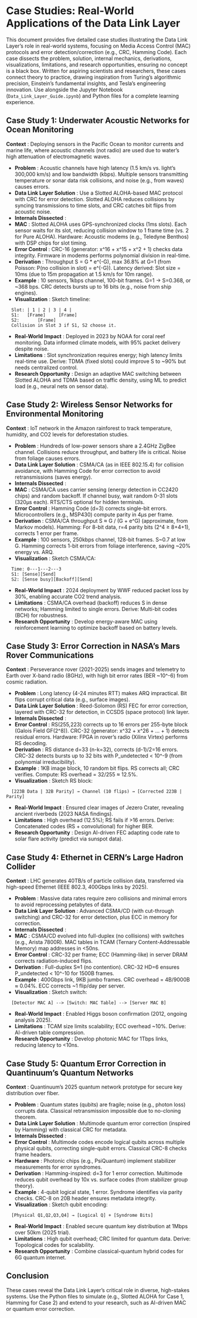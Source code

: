 # Case Studies: Real-World Applications of the Data Link Layer

This document provides five detailed case studies illustrating the Data Link Layer’s role in real-world systems, focusing on Media Access Control (MAC) protocols and error detection/correction (e.g., CRC, Hamming Code). Each case dissects the problem, solution, internal mechanics, derivations, visualizations, limitations, and research opportunities, ensuring no concept is a black box. Written for aspiring scientists and researchers, these cases connect theory to practice, drawing inspiration from Turing’s algorithmic precision, Einstein’s fundamental insights, and Tesla’s engineering innovation. Use alongside the Jupyter Notebook (`Data_Link_Layer_Guide.ipynb`) and Python files for a complete learning experience.

## Case Study 1: Underwater Acoustic Networks for Ocean Monitoring

**Context** : Deploying sensors in the Pacific Ocean to monitor currents and marine life, where acoustic channels (not radio) are used due to water’s high attenuation of electromagnetic waves.

- **Problem** : Acoustic channels have high latency (1.5 km/s vs. light’s 300,000 km/s) and low bandwidth (kbps). Multiple sensors transmitting temperature or sonar data risk collisions, and noise (e.g., from waves) causes errors.
- **Data Link Layer Solution** : Use a Slotted ALOHA-based MAC protocol with CRC for error detection. Slotted ALOHA reduces collisions by syncing transmissions to time slots, and CRC catches bit flips from acoustic noise.
- **Internals Dissected** :
- **MAC** : Slotted ALOHA uses GPS-synchronized clocks (1ms slots). Each sensor waits for its slot, reducing collision window to 1 frame time (vs. 2 for Pure ALOHA). Hardware: Acoustic modems (e.g., Teledyne Benthos) with DSP chips for slot timing.
- **Error Control** : CRC-16 (generator: x^16 + x^15 + x^2 + 1) checks data integrity. Firmware in modems performs polynomial division in real-time.
- **Derivation** : Throughput S = G \* e^(-G), max 36.8% at G=1 (from Poisson: P(no collision in slot) = e^(-G)). Latency derived: Slot size = 10ms (due to 15m propagation at 1.5 km/s for 10m range).
- **Example** : 10 sensors, 1kbps channel, 100-bit frames. G=1 → S=0.368, or ~368 bps. CRC detects bursts up to 16 bits (e.g., noise from ship engines).
- **Visualization** : Sketch timeline:

```
  Slot: | 1 | 2 | 3 | 4 |
  S1:   [Frame]     [Frame]
  S2:       [Frame]
  Collision in Slot 3 if S1, S2 choose it.
```

- **Real-World Impact** : Deployed in 2023 by NOAA for coral reef monitoring. Data informed climate models, with 95% packet delivery despite noise.
- **Limitations** : Slot synchronization requires energy; high latency limits real-time use. Derive: TDMA (fixed slots) could improve S to ~90% but needs centralized control.
- **Research Opportunity** : Design an adaptive MAC switching between Slotted ALOHA and TDMA based on traffic density, using ML to predict load (e.g., neural nets on sensor data).

## Case Study 2: Wireless Sensor Networks for Environmental Monitoring

**Context** : IoT network in the Amazon rainforest to track temperature, humidity, and CO2 levels for deforestation studies.

- **Problem** : Hundreds of low-power sensors share a 2.4GHz ZigBee channel. Collisions reduce throughput, and battery life is critical. Noise from foliage causes errors.
- **Data Link Layer Solution** : CSMA/CA (as in IEEE 802.15.4) for collision avoidance, with Hamming Code for error correction to avoid retransmissions (saves energy).
- **Internals Dissected** :
- **MAC** : CSMA/CA uses carrier sensing (energy detection in CC2420 chips) and random backoff. If channel busy, wait random 0-31 slots (320µs each). RTS/CTS optional for hidden terminals.
- **Error Control** : Hamming Code (d=3) corrects single-bit errors. Microcontrollers (e.g., MSP430) compute parity in 4µs per frame.
- **Derivation** : CSMA/CA throughput S ≈ G / (G + e^G) (approximate, from Markov models). Hamming: For 8-bit data, r=4 parity bits (2^4 ≥ 8+4+1), corrects 1 error per frame.
- **Example** : 100 sensors, 250kbps channel, 128-bit frames. S~0.7 at low G. Hamming corrects 1-bit errors from foliage interference, saving ~20% energy vs. ARQ.
- **Visualization** : Sketch CSMA/CA:

```
  Time: 0---1---2---3
  S1: [Sense][Send]
  S2: [Sense busy][Backoff][Send]
```

- **Real-World Impact** : 2024 deployment by WWF reduced packet loss by 30%, enabling accurate CO2 trend analysis.
- **Limitations** : CSMA/CA overhead (backoff) reduces S in dense networks; Hamming limited to single errors. Derive: Multi-bit codes (BCH) for robustness.
- **Research Opportunity** : Develop energy-aware MAC using reinforcement learning to optimize backoff based on battery levels.

## Case Study 3: Error Correction in NASA’s Mars Rover Communications

**Context** : Perseverance rover (2021-2025) sends images and telemetry to Earth over X-band radio (8GHz), with high bit error rates (BER ~10^-6) from cosmic radiation.

- **Problem** : Long latency (4-24 minutes RTT) makes ARQ impractical. Bit flips corrupt critical data (e.g., surface images).
- **Data Link Layer Solution** : Reed-Solomon (RS) FEC for error correction, layered with CRC-32 for detection, in CCSDS (space protocol) link layer.
- **Internals Dissected** :
- **Error Control** : RS(255,223) corrects up to 16 errors per 255-byte block (Galois Field GF(2^8)). CRC-32 (generator: x^32 + x^26 + … + 1) detects residual errors. Hardware: FPGA in rover’s radio (Xilinx Virtex) performs RS decoding.
- **Derivation** : RS distance d=33 (n-k=32), corrects (d-1)/2=16 errors. CRC-32 detects bursts up to 32 bits with P_undetected < 10^-9 (from polynomial irreducibility).
- **Example** : 1KB image block, 10 random bit flips. RS corrects all; CRC verifies. Compute: RS overhead = 32/255 ≈ 12.5%.
- **Visualization** : Sketch RS block:

```
  [223B Data | 32B Parity] → Channel (10 flips) → [Corrected 223B | Parity]
```

- **Real-World Impact** : Ensured clear images of Jezero Crater, revealing ancient riverbeds (2023 NASA findings).
- **Limitations** : High overhead (12.5%); RS fails if >16 errors. Derive: Concatenated codes (RS + convolutional) for higher BER.
- **Research Opportunity** : Design AI-driven FEC adapting code rate to solar flare activity (predict via sunspot data).

## Case Study 4: Ethernet in CERN’s Large Hadron Collider

**Context** : LHC generates 40TB/s of particle collision data, transferred via high-speed Ethernet (IEEE 802.3, 400Gbps links by 2025).

- **Problem** : Massive data rates require zero collisions and minimal errors to avoid reprocessing petabytes of data.
- **Data Link Layer Solution** : Advanced CSMA/CD (with cut-through switching) and CRC-32 for error detection, plus ECC in memory for correction.
- **Internals Dissected** :
- **MAC** : CSMA/CD evolved into full-duplex (no collisions) with switches (e.g., Arista 7800R). MAC tables in TCAM (Ternary Content-Addressable Memory) map addresses in <50ns.
- **Error Control** : CRC-32 per frame; ECC (Hamming-like) in server DRAM corrects radiation-induced flips.
- **Derivation** : Full-duplex S≈1 (no contention). CRC-32 HD=6 ensures P_undetected < 10^-10 for 1500B frames.
- **Example** : 400Gbps link, 9KB jumbo frames. CRC overhead = 4B/9000B ≈ 0.04%. ECC corrects ~1 flip/day per server.
- **Visualization** : Sketch switch:

```
  [Detector MAC A] --> [Switch: MAC Table] --> [Server MAC B]
```

- **Real-World Impact** : Enabled Higgs boson confirmation (2012, ongoing analysis 2025).
- **Limitations** : TCAM size limits scalability; ECC overhead ~10%. Derive: AI-driven table compression.
- **Research Opportunity** : Develop photonic MAC for 1Tbps links, reducing latency to <10ns.

## Case Study 5: Quantum Error Correction in Quantinuum’s Quantum Networks

**Context** : Quantinuum’s 2025 quantum network prototype for secure key distribution over fiber.

- **Problem** : Quantum states (qubits) are fragile; noise (e.g., photon loss) corrupts data. Classical retransmission impossible due to no-cloning theorem.
- **Data Link Layer Solution** : Multimode quantum error correction (inspired by Hamming) with classical CRC for metadata.
- **Internals Dissected** :
- **Error Control** : Multimode codes encode logical qubits across multiple physical qubits, correcting single-qubit errors. Classical CRC-8 checks frame headers.
- **Hardware** : Photonic chips (e.g., PsiQuantum) implement stabilizer measurements for error syndromes.
- **Derivation** : Hamming-inspired: d=3 for 1 error correction. Multimode reduces qubit overhead by 10x vs. surface codes (from stabilizer group theory).
- **Example** : 4-qubit logical state, 1 error. Syndrome identifies via parity checks. CRC-8 on 20B header ensures metadata integrity.
- **Visualization** : Sketch qubit encoding:

```
  [Physical Q1,Q2,Q3,Q4] → [Logical Q] + [Syndrome Bits]
```

- **Real-World Impact** : Enabled secure quantum key distribution at 1Mbps over 50km (2025 trial).
- **Limitations** : High qubit overhead; CRC limited for quantum data. Derive: Topological codes for scalability.
- **Research Opportunity** : Combine classical-quantum hybrid codes for 6G quantum internet.

## Conclusion

These cases reveal the Data Link Layer’s critical role in diverse, high-stakes systems. Use the Python files to simulate (e.g., Slotted ALOHA for Case 1, Hamming for Case 2) and extend to your research, such as AI-driven MAC or quantum error correction.
